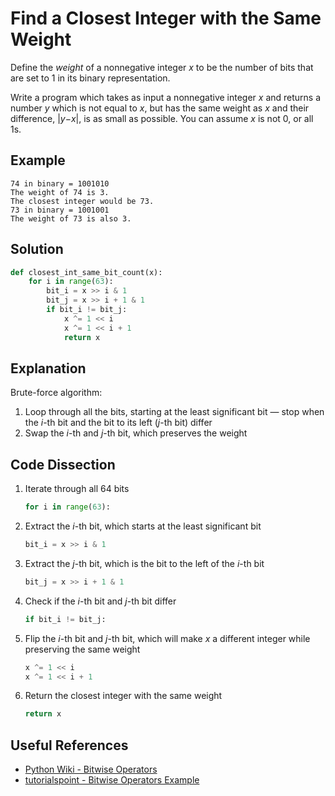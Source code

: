 # Find a Closest Integer with the Same Weight
Define the _weight_ of a nonnegative integer _x_ to be the number of bits that are set to 1 in its binary representation.

Write a program which takes as input a nonnegative integer _x_ and returns a number _y_ which is not equal to _x_, but has the same weight as _x_ and their difference, |_y_&minus;_x_|, is as small as possible. You can assume _x_ is not 0, or all 1s.

## Example
```
74 in binary = 1001010
The weight of 74 is 3.
The closest integer would be 73.
73 in binary = 1001001
The weight of 73 is also 3.
```

## Solution
```python
def closest_int_same_bit_count(x):
    for i in range(63):
        bit_i = x >> i & 1
        bit_j = x >> i + 1 & 1
        if bit_i != bit_j:
            x ^= 1 << i
            x ^= 1 << i + 1
            return x
```

## Explanation
Brute-force algorithm:
1. Loop through all the bits, starting at the least significant bit &mdash; stop when the _i_-th bit and the bit to its left (_j_-th bit) differ
2. Swap the _i_-th and _j_-th bit, which preserves the weight

## Code Dissection
1. Iterate through all 64 bits
    ```python
    for i in range(63):
    ```
2. Extract the _i_-th bit, which starts at the least significant bit
    ```python
    bit_i = x >> i & 1
    ```
3. Extract the _j_-th bit, which is the bit to the left of the _i_-th bit
    ```python
    bit_j = x >> i + 1 & 1
    ```
4. Check if the _i_-th bit and _j_-th bit differ
    ```python
    if bit_i != bit_j:
    ```
5. Flip the _i_-th bit and _j_-th bit, which will make _x_ a different integer while preserving the same weight
    ```python
    x ^= 1 << i
    x ^= 1 << i + 1
    ```
6. Return the closest integer with the same weight
    ```python
    return x
    ```

## Useful References
* [Python Wiki - Bitwise Operators](https://wiki.python.org/moin/BitwiseOperators)
* [tutorialspoint - Bitwise Operators Example](https://www.tutorialspoint.com/python/bitwise_operators_example.htm)
